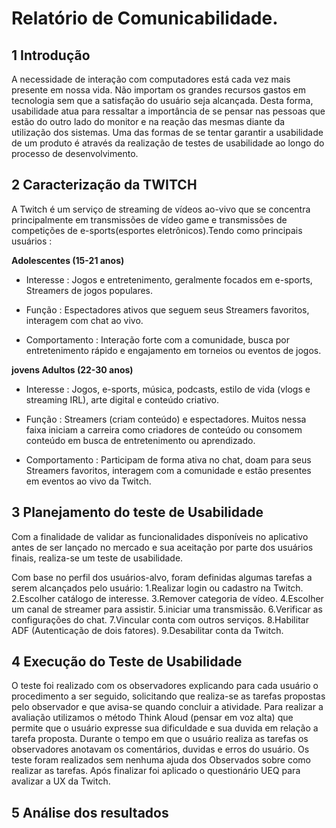 # Relatório de Comunicabilidade.


## 1 Introdução 

A necessidade de interação com computadores está cada vez mais presente em nossa vida. Não importam os grandes recursos gastos em tecnologia sem que a satisfação do usuário seja alcançada. Desta forma, usabilidade atua para ressaltar a importância de se pensar nas pessoas que estão do outro lado do monitor e na reação das mesmas diante da utilização dos sistemas. Uma das formas de se tentar garantir a usabilidade de um produto é através da realização de testes de usabilidade ao longo do processo de desenvolvimento.


## 2 Caracterização da TWITCH

A Twitch é um serviço de streaming de vídeos ao-vivo que se concentra principalmente em transmissões de vídeo game e transmissões de competições de e-sports(esportes eletrônicos).Tendo como principais usuários :

**Adolescentes (15-21 anos)**

- Interesse : Jogos e entretenimento, geralmente focados em e-sports, Streamers de jogos populares.

- Função : Espectadores ativos que seguem seus Streamers favoritos, interagem com chat ao vivo.

- Comportamento : Interação forte com a comunidade, busca por entretenimento rápido e engajamento em torneios ou eventos de jogos.

**jovens Adultos (22-30 anos)**

- Interesse : Jogos, e-sports, música, podcasts, estilo de vida (vlogs e streaming IRL), arte digital e conteúdo criativo.

- Função : Streamers (criam conteúdo) e espectadores. Muitos nessa faixa iniciam a carreira como criadores de conteúdo ou consomem conteúdo em busca de entretenimento ou aprendizado.

- Comportamento : Participam de forma ativa no chat, doam para seus Streamers favoritos, interagem com a comunidade e estão presentes em eventos ao vivo da Twitch.


## 3 Planejamento do teste de Usabilidade

Com a finalidade de validar as funcionalidades disponíveis no aplicativo antes de ser
lançado no mercado e sua aceitação por parte dos usuários finais, realiza-se um teste de usabilidade. 

Com base no perfil dos usuários-alvo, foram definidas algumas tarefas a serem alcançados pelo usuário:
1.Realizar login ou cadastro na Twitch.
2.Escolher catálogo de interesse.
3.Remover categoria de vídeo.
4.Escolher um canal de streamer para assistir.
5.iniciar uma transmissão.
6.Verificar as configurações do chat.
7.Vincular conta com outros serviços.
8.Habilitar ADF (Autenticação de dois fatores).
9.Desabilitar conta da Twitch.

## 4 Execução do Teste de Usabilidade
	
O teste foi realizado com os observadores explicando para cada usuário o procedimento a ser seguido, solicitando que realiza-se as tarefas propostas pelo observador  e que avisa-se quando concluir a  atividade. Para realizar a avaliação utilizamos o método Think Aloud (pensar em voz alta) que permite que o usuário expresse sua dificuldade e sua duvida em relação a tarefa proposta. Durante o tempo em que o usuário realiza as tarefas os observadores anotavam os comentários, duvidas e erros do usuário. Os teste foram realizados sem nenhuma ajuda dos Observados sobre como realizar as tarefas. Após finalizar foi aplicado o questionário UEQ para avalizar a UX da Twitch. 

## 5 Análise dos resultados
